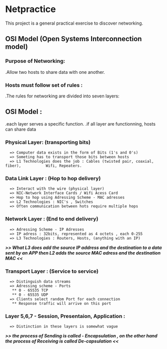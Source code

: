 # Netpractice
This project is a general practical exercise to discover networking.

## OSI Model (Open Systems Interconnection model)
 ### Purpose of Networking:
 .Allow two hosts to share data with one another.
 ### Hosts must follow set of rules :
  .The rules for networking are divided into seven layers:
## OSI Model :
  .each layer serves a specific function.
  .if all layer are functionning, hosts can share data
  ### Physical Layer: (transporting bits)
      => Computer data exists in the form of Bits (1's and 0's)
      => Someting has to transport those bits between hosts
      => L1 Technologies does the job : Cables (twisted pair, coaxial, fiber),           Wifi, Repeaters.
  ### Data Link Layer : (Hop to hop delivery)
      => Interact with the wire (physical layer)
      => NIC-Network Interface Cards / Wifi Acess Card
      => Hop to hop using Adressing Scheme - MAC adresses
      => L2 Technologies : NIC's , Switches
      => Often communication between hots require multiple hops
  ### Network Layer : (End to end delivery)
      => Adressing Scheme - IP Adresses
      => IP adress : 32bits, represented as 4 octets , each 0-255
      => L3 Technologies : Routers, Hosts, (anything with an IP)
*****>>  What L3 does add the source IP address and the destination to a data sent by an APP then L2 adds the source MAC adress and the destination MAC <<*****

  ### Transport Layer : (Service to service)
      => Distinguish data streams
      => Adressing scheme - Ports
       ** 0 - 65535 TCP
       ** 0 - 65535 UDP
      => Clients select random Port for each connection
       ** Response traffic will arrive on this port
  ### Layer 5,6,7 - Session, Presentaion, Application :
      => Distinction in these layers is somewhat vague 
 *****>> the process of Sending is called - Encapsulation , on the other hand the process of Receiving is called De-capsulation <<*****

 

      
